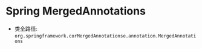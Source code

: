 # Spring MergedAnnotations
- 类全路径: `org.springframework.corMergedAnnotationse.annotation.MergedAnnotations`
